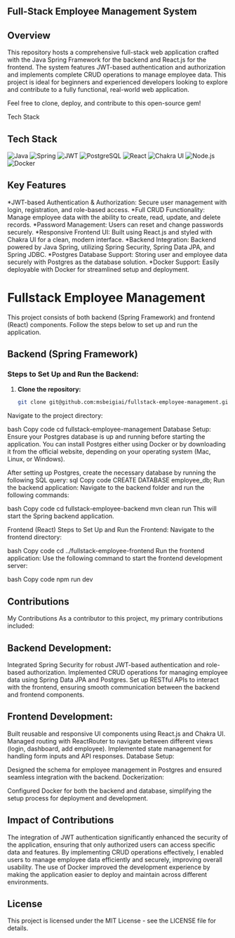 ## Full-Stack Employee Management System
## Overview
This repository hosts a comprehensive full-stack web application crafted with the Java Spring Framework for the backend and React.js for the frontend. The system features JWT-based authentication and authorization and implements complete CRUD operations to manage employee data. This project is ideal for beginners and experienced developers looking to explore and contribute to a fully functional, real-world web application.

Feel free to clone, deploy, and contribute to this open-source gem!

Tech Stack
## Tech Stack

![Java](https://img.shields.io/badge/Java-ED8B00?style=for-the-badge&logo=java&logoColor=white)
![Spring](https://img.shields.io/badge/Spring-6DB33F?style=for-the-badge&logo=spring&logoColor=white)
![JWT](https://img.shields.io/badge/JWT-000000?style=for-the-badge&logo=JSON%20web%20tokens)
![PostgreSQL](https://img.shields.io/badge/PostgresSQL-316192?style=for-the-badge&logo=postgresql&logoColor=white)
![React](https://img.shields.io/badge/React-61DAFB?style=for-the-badge&logo=react&logoColor=black)
![Chakra UI](https://img.shields.io/badge/Chakra%20UI-319795?style=for-the-badge&logo=chakra%20ui&logoColor=white)
![Node.js](https://img.shields.io/badge/Node.js-43853D?style=for-the-badge&logo=node.js&logoColor=white)
![Docker](https://img.shields.io/badge/Docker-2496ED?style=for-the-badge&logo=docker&logoColor=white)

## Key Features
*JWT-based Authentication & Authorization: Secure user management with login, registration, and role-based access.
*Full CRUD Functionality: Manage employee data with the ability to create, read, update, and delete records.
*Password Management: Users can reset and change passwords securely.
*Responsive Frontend UI: Built using React.js and styled with Chakra UI for a clean, modern interface.
*Backend Integration: Backend powered by Java Spring, utilizing Spring Security, Spring Data JPA, and Spring JDBC.
*Postgres Database Support: Storing user and employee data securely with Postgres as the database solution.
*Docker Support: Easily deployable with Docker for streamlined setup and deployment.


# Fullstack Employee Management

This project consists of both backend (Spring Framework) and frontend (React) components. Follow the steps below to set up and run the application.

## Backend (Spring Framework)

### Steps to Set Up and Run the Backend:

1. **Clone the repository:**
   ```bash
   git clone git@github.com:msbeigiai/fullstack-employee-management.git
Navigate to the project directory:

 bash
Copy code
cd fullstack-employee-management
Database Setup: Ensure your Postgres database is up and running before starting the application. You can install Postgres either using Docker or by downloading it from the official website, depending on your operating system (Mac, Linux, or Windows).

After setting up Postgres, create the necessary database by running the following SQL query:
sql
Copy code
CREATE DATABASE employee_db;
Run the backend application: Navigate to the backend folder and run the following commands:

 bash
Copy code
cd fullstack-employee-backend
mvn clean run
This will start the Spring backend application.

Frontend (React)
Steps to Set Up and Run the Frontend:
Navigate to the frontend directory:

bash
Copy code
cd ../fullstack-employee-frontend
Run the frontend application: Use the following command to start the frontend development server:

 bash
Copy code
npm run dev

## Contributions
My Contributions
As a contributor to this project, my primary contributions included:

## Backend Development:

Integrated Spring Security for robust JWT-based authentication and role-based authorization.
Implemented CRUD operations for managing employee data using Spring Data JPA and Postgres.
Set up RESTful APIs to interact with the frontend, ensuring smooth communication between the backend and frontend components.
## Frontend Development:

Built reusable and responsive UI components using React.js and Chakra UI.
Managed routing with ReactRouter to navigate between different views (login, dashboard, add employee).
Implemented state management for handling form inputs and API responses.
Database Setup:

Designed the schema for employee management in Postgres and ensured seamless integration with the backend.
Dockerization:

Configured Docker for both the backend and database, simplifying the setup process for deployment and development.
## Impact of Contributions
The integration of JWT authentication significantly enhanced the security of the application, ensuring that only authorized users can access specific data and features.
By implementing CRUD operations effectively, I enabled users to manage employee data efficiently and securely, improving overall usability.
The use of Docker improved the development experience by making the application easier to deploy and maintain across different environments.
## License
This project is licensed under the MIT License - see the LICENSE file for details.
